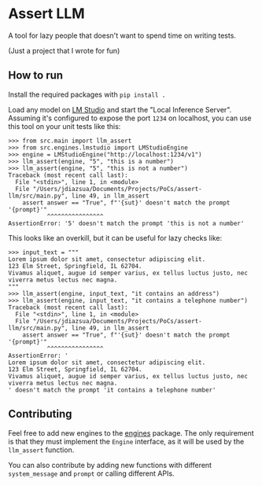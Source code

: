 # Assert LLM

A tool for lazy people that doesn't want to spend time on writing tests.

(Just a project that I wrote for fun)

## How to run

Install the required packages with `pip install .`

Load any model on [LM Studio](https://lmstudio.ai) and start the "Local Inference Server".
Assuming it's configured to expose the port `1234` on localhost, you can use this tool
on your unit tests like this:

```
>>> from src.main import llm_assert
>>> from src.engines.lmstudio import LMStudioEngine
>>> engine = LMStudioEngine("http://localhost:1234/v1")
>>> llm_assert(engine, "5", "this is a number")
>>> llm_assert(engine, "5", "this is not a number")
Traceback (most recent call last):
  File "<stdin>", line 1, in <module>
  File "/Users/jdiazsua/Documents/Projects/PoCs/assert-llm/src/main.py", line 49, in llm_assert
    assert answer == "True", f"'{sut}' doesn't match the prompt '{prompt}'"
           ^^^^^^^^^^^^^^^^
AssertionError: '5' doesn't match the prompt 'this is not a number'
```

This looks like an overkill, but it can be useful for lazy checks like:

```
>>> input_text = """
Lorem ipsum dolor sit amet, consectetur adipiscing elit.
123 Elm Street, Springfield, IL 62704.
Vivamus aliquet, augue id semper varius, ex tellus luctus justo, nec viverra metus lectus nec magna.
"""
>>> llm_assert(engine, input_text, "it contains an address")
>>> llm_assert(engine, input_text, "it contains a telephone number")
Traceback (most recent call last):
  File "<stdin>", line 1, in <module>
  File "/Users/jdiazsua/Documents/Projects/PoCs/assert-llm/src/main.py", line 49, in llm_assert
    assert answer == "True", f"'{sut}' doesn't match the prompt '{prompt}'"
           ^^^^^^^^^^^^^^^^
AssertionError: '
Lorem ipsum dolor sit amet, consectetur adipiscing elit.
123 Elm Street, Springfield, IL 62704.
Vivamus aliquet, augue id semper varius, ex tellus luctus justo, nec viverra metus lectus nec magna.
' doesn't match the prompt 'it contains a telephone number'
```

## Contributing

Feel free to add new engines to the [engines](src/engines/) package. The only requirement is that
they must implement the `Engine` interface, as it will be used by the `llm_assert` function.

You can also contribute by adding new functions with different `system_message` and `prompt`
or calling different APIs.
